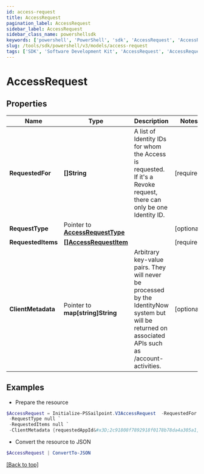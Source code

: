 ```yaml
---
id: access-request
title: AccessRequest
pagination_label: AccessRequest
sidebar_label: AccessRequest
sidebar_class_name: powershellsdk
keywords: ['powershell', 'PowerShell', 'sdk', 'AccessRequest', 'AccessRequest'] 
slug: /tools/sdk/powershell/v3/models/access-request
tags: ['SDK', 'Software Development Kit', 'AccessRequest', 'AccessRequest']
---
```



# AccessRequest

## Properties

Name | Type | Description | Notes
------------ | ------------- | ------------- | -------------
**RequestedFor** |  **[]String** | A list of Identity IDs for whom the Access is requested. If it's a Revoke request, there can only be one Identity ID. | [required]
**RequestType** |  Pointer to [**AccessRequestType**](access-request-type) |  | [optional] 
**RequestedItems** |  [**[]AccessRequestItem**](access-request-item) |  | [required]
**ClientMetadata** |  Pointer to **map[string]String** | Arbitrary key-value pairs. They will never be processed by the IdentityNow system but will be returned on associated APIs such as /account-activities. | [optional] 

## Examples

- Prepare the resource
```powershell
$AccessRequest = Initialize-PSSailpoint.V3AccessRequest  -RequestedFor null `
 -RequestType null `
 -RequestedItems null `
 -ClientMetadata {requestedAppId&#x3D;2c91808f7892918f0178b78da4a305a1, requestedAppName&#x3D;test-app}
```

- Convert the resource to JSON
```powershell
$AccessRequest | ConvertTo-JSON
```


[[Back to top]](#) 


